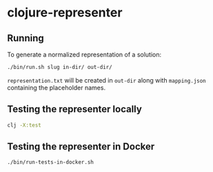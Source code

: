# clojure-representer

## Running

To generate a normalized representation of a solution:

``` sh
./bin/run.sh slug in-dir/ out-dir/
```

`representation.txt` will be created in `out-dir` along with `mapping.json` containing the placeholder names.

## Testing the representer locally

``` sh
clj -X:test
```

## Testing the representer in Docker

``` sh
./bin/run-tests-in-docker.sh
```